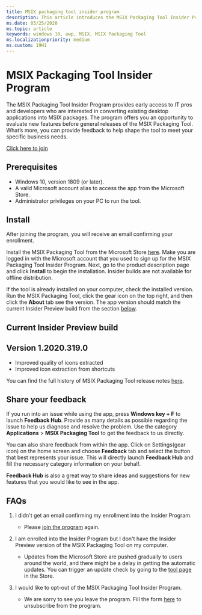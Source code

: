 ```yaml
---
title: MSIX packaging tool insider program
description: This article introduces the MSIX Packaging Tool Insider Program, which provides early access releases of the MSIX Packaging Tool.
ms.date: 03/25/2020
ms.topic: article
keywords: windows 10, uwp, MSIX, MSIX Packaging Tool
ms.localizationpriority: medium
ms.custom: 19H1
---
```


# MSIX Packaging Tool Insider Program

The MSIX Packaging Tool Insider Program provides early access to IT pros and developers who are interested in converting existing desktop applications into MSIX packages. The program offers you an opportunity to evaluate new features before general releases of the MSIX Packaging Tool. What’s more, you can provide feedback to help shape the tool to meet your specific business needs. 

<div class="nextstepaction"><p><a class="x-hidden-focus" href="https://aka.ms/MSIXPackagingPreviewProgram" data-linktype="external">Click here to join</a></p></div>

## Prerequisites

- Windows 10, version 1809 (or later).
- A valid Microsoft account alias to access the app from the Microsoft Store.
- Administrator privileges on your PC to run the tool.

## Install

After joining the program, you will receive an email confirming your enrollment. 

Install the MSIX Packaging Tool from the Microsoft Store [here](https://www.microsoft.com/en-us/p/msix-packaging-tool/9n5lw3jbcxkf). Make you are logged in with the Microsoft account that you used to sign up for the MSIX Packaging Tool Insider Program. Next, go to the product description page and click **Install** to begin the installation. Insider builds are not available for offline distribution.

If the tool is already installed on your computer, check the installed version. Run the MSIX Packaging Tool, click the gear icon on the top right, and then click the **About** tab see the version. The app version should match the current Insider Preview build from the section [below](#current-insider-preview-build).

## Current Insider Preview build

## Version 1.2020.319.0

- Improved quality of icons extracted
- Improved icon extraction from shortcuts

You can find the full history of MSIX Packaging Tool release notes [here](release-notes/history.md).

## Share your feedback

If you run into an issue while using the app, press **Windows key + F** to launch **Feedback Hub**. Provide as many details as possible regarding the issue to help us diagnose and resolve the problem. Use the category **Applications** > **MSIX Packaging Tool** to get the feedback to us directly.

You can also share feedback from within the app. Click on Settings(gear icon) on the home screen and choose **Feedback** tab and select the button that best represents your issue. This will directly launch **Feedback Hub** and fill the necessary category information on your behalf. 

**Feedback Hub** is also a great way to share ideas and suggestions for new features that you would like to see in the app.  

## FAQs

1. I didn't get an email confirming my enrollment into the Insider Program. 
    - Please [join the program](https://aka.ms/MSIXPackagingPreviewProgram) again.  

2. I am enrolled into the Insider Program but I don't have the Insider Preview version of the MSIX Packaging Tool on my computer. 
    - Updates from the Microsoft Store are pushed gradually to users around the world, and there might be a delay in getting the automatic updates. You can trigger an update check by going to the [tool page](https://www.microsoft.com/en-us/p/msix-packaging-tool/9n5lw3jbcxkf) in the Store. 
3. I would like to opt-out of the MSIX Packaging Tool Insider Program. 
    - We are sorry to see you leave the program. Fill the form [here](https://forms.office.com/Pages/ResponsePage.aspx?id=v4j5cvGGr0GRqy180BHbR-NSOqDz219PqoOqk5qxQEZUMlEwNVNKMDhNUVlKOVpTRTlVWFhMMThLQy4u) to unsubscribe from the program. 
